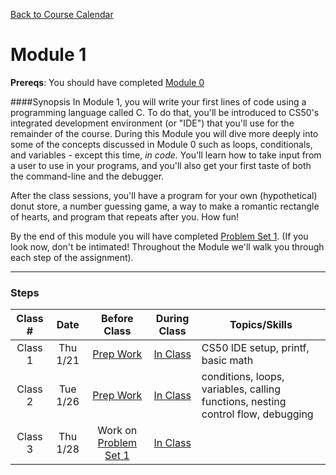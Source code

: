 [Back to Course Calendar](../../..)
# Module 1

**Prereqs**: You should have completed [Module 0](../../../module0)

####Synopsis
In Module 1, you will write your first lines of code using a programming language called C. To do that, you'll be introduced to CS50's integrated development environment (or "IDE") that you'll use for the remainder of the course. During this Module you will dive more deeply into some of the concepts discussed in Module 0 such as loops, conditionals, and variables - except this time, _in code_. You'll learn how to take input from a user to use in your programs, and you'll also get your first taste of both the command-line and the debugger. 

After the class sessions, you'll have a program for your own (hypothetical) donut store, a number guessing game, a way to make a romantic rectangle of hearts, and program that repeats after you. How fun!

By the end of this module you will have completed [Problem Set 1](./materials/problem-set). (If you look now, don't be intimated! Throughout the Module we'll walk you through each step of the assignment).

*** 

### Steps

Class # | Date | Before Class | During Class | Topics/Skills
:------:|:----:|:------------:|:------------:|-----------------------|
Class 1 | Thu 1/21 | [Prep Work](./materials/class1-prep) | [In Class](./materials/class1) | CS50 IDE setup, printf, basic math |
Class 2 | Tue 1/26 | [Prep Work](./materials/class2-prep) | [In Class](./materials/class2) | conditions, loops, variables, calling functions, nesting control flow, debugging |
Class 3 | Thu 1/28 | Work on [Problem Set 1](./materials/problem-set) | [In Class](./materials/class3) |


